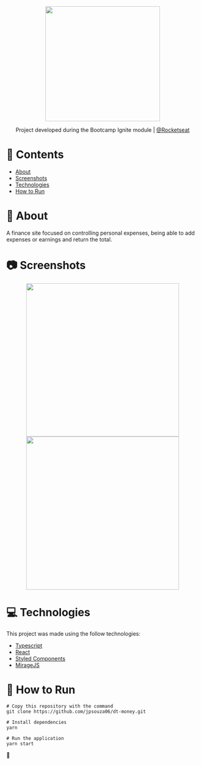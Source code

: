 
<div align="center">
  <img src="" width="300">
</div>
<p align="center">
    Project developed during the Bootcamp Ignite module | <a href="https://rocketseat.com.br/">@Rocketseat</a>
</p
  
 ## 

# 📌 Contents

* [About](#rocket-about)
* [Screenshots](#camera-screenshots) 
* [Technologies](#rocket-technologies) 
* [How to Run](#wrench-how-to-run)


# :rocket: About

A finance site focused on controlling personal expenses, being able to add expenses or earnings and return the total.

##


# :camera: Screenshots

<div align="center">
  <img src="https://user-images.githubusercontent.com/54922299/139531584-349125cd-db39-48bf-a867-83dfab07fb94.jpeg" width="400px">
  <img src="https://user-images.githubusercontent.com/54922299/139531585-6b31e2d9-ab37-45f0-84ef-ff02e12ef224.jpeg" width="400px">
</div>




# :computer: Technologies
This project was made using the follow technologies:

* [Typescript](https://www.typescriptlang.org/)      
* [React](https://reactjs.org/)      
* [Styled Components](https://styled-components.com/)
* [MirageJS](https://miragejs.com/)






# :wrench: How to Run
```
# Copy this repository with the command
git clone https://github.com/jpsouza06/dt-money.git

# Install dependencies
yarn 

# Run the application
yarn start

```

🤙
